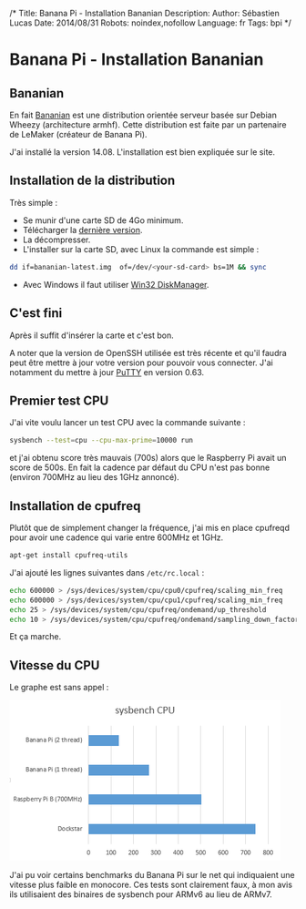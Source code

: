 /*
Title: Banana Pi - Installation Bananian
Description: 
Author: Sébastien Lucas
Date: 2014/08/31
Robots: noindex,nofollow
Language: fr
Tags: bpi
*/
# Banana Pi - Installation Bananian

## Bananian

En fait [Bananian](http://www.bananian.org/) est une distribution orientée serveur basée sur Debian Wheezy (architecture armhf). Cette distribution est faite par un partenaire de LeMaker (créateur de Banana Pi).

J'ai installé la version 14.08. L'installation est bien expliquée sur le site.

## Installation de la distribution

Très simple :

 * Se munir d'une carte SD de 4Go minimum.
 * Télécharger la [dernière version](http://www.bananian.org/_media/bananian-latest.zip).
 * La décompresser.
 * L'installer sur la carte SD, avec Linux la commande est simple :

```bash
dd if=bananian-latest.img  of=/dev/<your-sd-card> bs=1M && sync
```

 * Avec Windows il faut utiliser [Win32 DiskManager](http://sourceforge.net/projects/win32diskimager/).

## C'est fini

Après il suffit d'insérer la carte et c'est bon.

A noter que la version de OpenSSH utilisée est très récente et qu'il faudra peut être mettre à jour votre version pour pouvoir vous connecter. J'ai notamment du mettre à jour [PuTTY](http://www.putty.org/) en version 0.63.

## Premier test CPU

J'ai vite voulu lancer un test CPU avec la commande suivante :

```bash
sysbench --test=cpu --cpu-max-prime=10000 run
```

et j'ai obtenu score très mauvais (700s) alors que le Raspberry Pi avait un score de 500s. En fait la cadence par défaut du CPU n'est pas bonne (environ 700MHz au lieu des 1GHz annoncé).

## Installation de cpufreq

Plutôt que de simplement changer la fréquence, j'ai mis en place cpufreqd pour avoir une cadence qui varie entre 600MHz et 1GHz.

```bash
apt-get install cpufreq-utils
```

J'ai ajouté les lignes suivantes dans `/etc/rc.local` : 

```bash
echo 600000 > /sys/devices/system/cpu/cpu0/cpufreq/scaling_min_freq
echo 600000 > /sys/devices/system/cpu/cpu1/cpufreq/scaling_min_freq
echo 25 > /sys/devices/system/cpu/cpufreq/ondemand/up_threshold
echo 10 > /sys/devices/system/cpu/cpufreq/ondemand/sampling_down_factor
```

Et ça marche.

## Vitesse du CPU

Le graphe est sans appel :

![Banana Pi CPU](/blog/SysBenchBananaPi.png)

J'ai pu voir certains benchmarks du Banana Pi sur le net qui indiquaient une vitesse plus faible en monocore. Ces tests sont clairement faux, à mon avis ils utilisaient des binaires de sysbench pour ARMv6 au lieu de ARMv7.